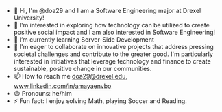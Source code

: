 - 👋 Hi, I'm @doa29 and I am a Software Engineering major at Drexel University!
- 👀 I'm interested in exploring how technology can be utilized to create positive social impact and I am also interested in Software Engineering! 
- 🌱 I’m currently learning Server-Side Development   
- 💞️ I'm eager to collaborate on innovative projects that address pressing societal challenges and contribute to the greater good. I'm particularly interested in initiatives that leverage technology and finance to create sustainable, positive change in our communities.
- 📫 How to reach me doa29@drexel.edu, www.linkedin.com/in/amayaenvbo
- 😄 Pronouns: he/him
- ⚡ Fun fact: I enjoy solving Math, playing Soccer and Reading.


<!---
doa29/doa29 is a ✨ special ✨ repository because its `README.md` (this file) appears on your GitHub profile.
You can click the Preview link to take a look at your changes.
--->
